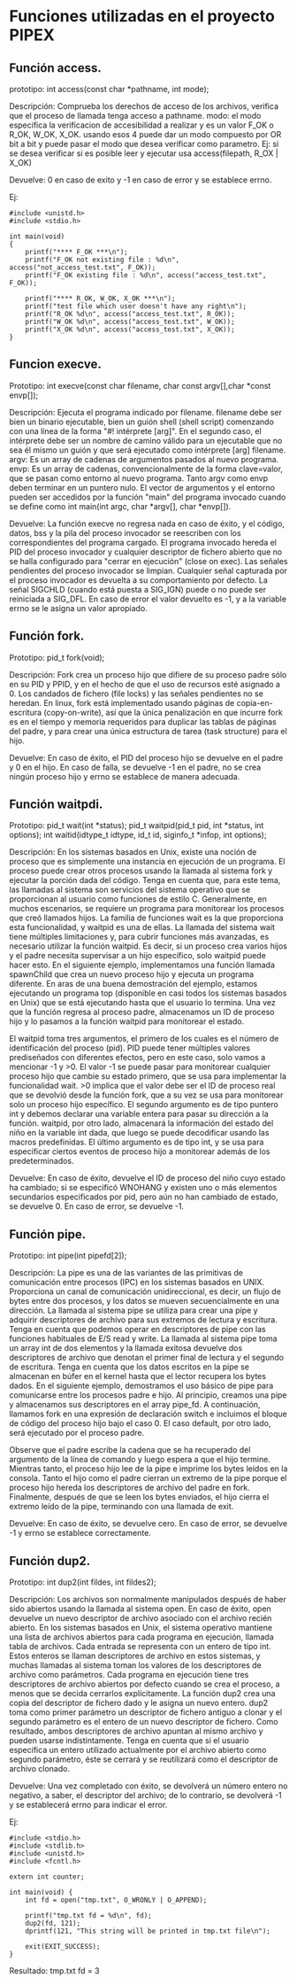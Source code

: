 # Funciones utilizadas en el proyecto PIPEX


## Función access.

prototipo: int access(const char *pathname, int mode);

Descripción: Comprueba los derechos de acceso de los archivos, verifica que el proceso de llamada tenga acceso a pathname.
modo: el modo especifica la verificacion de accesibilidad a realizar y es un valor F_OK o R_OK, W_OK, X_OK.
usando esos 4 puede dar un modo compuesto por OR bit a bit y puede pasar el modo que desea verificar como parametro.
Ej: si se desea verificar si es posible leer y ejecutar usa access(filepath, R_OX | X_OK)

Devuelve: 0 en caso de exito y -1 en caso de error y se establece errno.

Ej:
~~~
#include <unistd.h>
#include <stdio.h>

int	main(void)
{
    printf("**** F_OK ***\n");
    printf("F_OK not existing file : %d\n", access("not_access_test.txt", F_OK));
    printf("F_OK existing file : %d\n", access("access_test.txt", F_OK));

    printf("**** R_OK, W_OK, X_OK ***\n");
    printf("test file which user doesn't have any right\n");
    printf("R_OK %d\n", access("access_test.txt", R_OK));
    printf("W_OK %d\n", access("access_test.txt", W_OK));
    printf("X_OK %d\n", access("access_test.txt", X_OK));
}
~~~

## Funcion execve.

Prototipo: int execve(const char filename, char const argv[],char *const envp[]);

Descripción: Ejecuta  el  programa  indicado por filename.  filename debe ser bien un binario ejecutable, bien un guión shell (shell script) comenzando con una línea de  la  forma  "#! intérprete  [arg]".  En el segundo caso, el intérprete debe ser un nombre de camino válido para un ejecutable que no sea él mismo un guión y que será ejecutado como intérprete [arg] filename.
argv: Es un array de cadenas de argumentos pasados al nuevo programa.  
envp: Es un array de cadenas, convencionalmente de la forma clave=valor, que se pasan  como  entorno  al  nuevo programa. 
Tanto argv como envp deben terminar en un puntero nulo. El vector de argumentos y el entorno pueden ser accedidos por la función "main" del programa  invocado  cuando  se define como int main(int argc, char *argv[], char *envp[]).

Devuelve: La función execve no  regresa nada  en  caso  de  éxito,  y el código, datos, bss y la pila del proceso invocador se reescriben  con  los  correspondientes  del  programa  cargado.  El  programa invocado hereda el PID del proceso invocador y cualquier descriptor de fichero abierto que no se halla configurado para "cerrar en ejecución" (close on exec). Las señales pendientes del  proceso  invocador  se limpian. Cualquier señal capturada por el proceso invocador es devuelta a su comportamiento por defecto.  La señal SIGCHLD (cuando está puesta a SIG_IGN) puede o no puede ser reiniciada a SIG_DFL.
En caso de error el valor devuelto es -1, y a la variable errno se le asigna un valor apropiado.


## Función fork.

Prototipo: pid_t fork(void);

Descripción: Fork  crea  un proceso hijo que difiere de su proceso padre sólo en su PID y PPID, y en el hecho de que el uso de recursos esté asignado a 0.  Los candados de fichero (file locks) y las señales pendientes no se heredan.
En linux, fork está implementado usando páginas de copia-en-escritura (copy-on-write), así que la única penalización en que incurre fork es en el tiempo y  memoria  requeridos  para duplicar las tablas de páginas del padre, y para crear una única estructura de tarea (task structure) para el hijo.

Devuelve: En caso de éxito, el PID del proceso hijo se devuelve en el padre y 0 en el hijo. En caso de falla, se devuelve -1 en el padre, no se crea ningún proceso hijo y errno se establece de manera adecuada.

## Función waitpdi.

Prototipo: 	pid_t wait(int *status); 
		pid_t waitpid(pid_t pid, int *status, int options); 
		int waitid(idtype_t idtype, id_t id, siginfo_t *infop, int options);

Descripción: En los sistemas basados en Unix, existe una noción de proceso que es simplemente una instancia en ejecución de un programa. El proceso puede crear otros procesos usando la llamada al sistema fork y ejecutar la porción dada del código. Tenga en cuenta que, para este tema, las llamadas al sistema son servicios del sistema operativo que se proporcionan al usuario como funciones de estilo C. Generalmente, en muchos escenarios, se requiere un programa para monitorear los procesos que creó llamados hijos. La familia de funciones wait es la que proporciona esta funcionalidad, y waitpid es una de ellas.
La llamada del sistema wait tiene múltiples limitaciones y, para cubrir funciones más avanzadas, es necesario utilizar la función waitpid. Es decir, si un proceso crea varios hijos y el padre necesita supervisar a un hijo específico, solo waitpid puede hacer esto. En el siguiente ejemplo, implementamos una función llamada spawnChild que crea un nuevo proceso hijo y ejecuta un programa diferente. En aras de una buena demostración del ejemplo, estamos ejecutando un programa top (disponible en casi todos los sistemas basados ​​en Unix) que se está ejecutando hasta que el usuario lo termina. Una vez que la función regresa al proceso padre, almacenamos un ID de proceso hijo y lo pasamos a la función waitpid para monitorear el estado.

El waitpid toma tres argumentos, el primero de los cuales es el número de identificación del proceso (pid). PID puede tener múltiples valores prediseñados con diferentes efectos, pero en este caso, solo vamos a mencionar -1 y >0. El valor -1 se puede pasar para monitorear cualquier proceso hijo que cambie su estado primero, que se usa para implementar la funcionalidad wait. >0 implica que el valor debe ser el ID de proceso real que se devolvió desde la función fork, que a su vez se usa para monitorear solo un proceso hijo específico. El segundo argumento es de tipo puntero int y debemos declarar una variable entera para pasar su dirección a la función. waitpid, por otro lado, almacenará la información del estado del niño en la variable int dada, que luego se puede decodificar usando las macros predefinidas. El último argumento es de tipo int, y se usa para especificar ciertos eventos de proceso hijo a monitorear además de los predeterminados.

Devuelve: En caso de éxito, devuelve el ID de proceso del niño cuyo estado ha cambiado; si se especificó WNOHANG y existen uno o más elementos secundarios especificados por pid, pero aún no han cambiado de estado, se devuelve 0. En caso de error, se devuelve -1.

## Función pipe.

Prototipo: int pipe(int pipefd[2]);

Descripción: La pipe es una de las variantes de las primitivas de comunicación entre procesos (IPC) en los sistemas basados en UNIX. Proporciona un canal de comunicación unidireccional, es decir, un flujo de bytes entre dos procesos, y los datos se mueven secuencialmente en una dirección. La llamada al sistema pipe se utiliza para crear una pipe y adquirir descriptores de archivo para sus extremos de lectura y escritura. Tenga en cuenta que podemos operar en descriptores de pipe con las funciones habituales de E/S read y write. La llamada al sistema pipe toma un array int de dos elementos y la llamada exitosa devuelve dos descriptores de archivo que denotan el primer final de lectura y el segundo de escritura. Tenga en cuenta que los datos escritos en la pipe se almacenan en búfer en el kernel hasta que el lector recupera los bytes dados.
En el siguiente ejemplo, demostramos el uso básico de pipe para comunicarse entre los procesos padre e hijo. Al principio, creamos una pipe y almacenamos sus descriptores en el array pipe_fd. A continuación, llamamos fork en una expresión de declaración switch e incluimos el bloque de código del proceso hijo bajo el caso 0. El caso default, por otro lado, será ejecutado por el proceso padre.

Observe que el padre escribe la cadena que se ha recuperado del argumento de la línea de comando y luego espera a que el hijo termine. Mientras tanto, el proceso hijo lee de la pipe e imprime los bytes leídos en la consola. Tanto el hijo como el padre cierran un extremo de la pipe porque el proceso hijo hereda los descriptores de archivo del padre en fork. Finalmente, después de que se leen los bytes enviados, el hijo cierra el extremo leído de la pipe, terminando con una llamada de exit.

Devuelve: En caso de éxito, se devuelve cero. En caso de error, se devuelve -1 y errno se establece correctamente.


## Función dup2.

Prototipo: int dup2(int fildes, int fildes2);

Descripción: Los archivos son normalmente manipulados después de haber sido abiertos usando la llamada al sistema open. En caso de éxito, open devuelve un nuevo descriptor de archivo asociado con el archivo recién abierto. En los sistemas basados en Unix, el sistema operativo mantiene una lista de archivos abiertos para cada programa en ejecución, llamada tabla de archivos. Cada entrada se representa con un entero de tipo int. Estos enteros se llaman descriptores de archivo en estos sistemas, y muchas llamadas al sistema toman los valores de los descriptores de archivo como parámetros.
Cada programa en ejecución tiene tres descriptores de archivo abiertos por defecto cuando se crea el proceso, a menos que se decida cerrarlos explícitamente. La función dup2 crea una copia del descriptor de fichero dado y le asigna un nuevo entero. dup2 toma como primer parámetro un descriptor de fichero antiguo a clonar y el segundo parámetro es el entero de un nuevo descriptor de fichero. Como resultado, ambos descriptores de archivo apuntan al mismo archivo y pueden usarse indistintamente. Tenga en cuenta que si el usuario especifica un entero utilizado actualmente por el archivo abierto como segundo parámetro, éste se cerrará y se reutilizará como el descriptor de archivo clonado.

Devuelve: Una vez completado con éxito, se devolverá un número entero no negativo, a saber, el descriptor del archivo; de lo contrario, se devolverá -1 y se establecerá errno para indicar el error.

Ej:
~~~
#include <stdio.h>
#include <stdlib.h>
#include <unistd.h>
#include <fcntl.h>

extern int counter;

int main(void) {
    int fd = open("tmp.txt", O_WRONLY | O_APPEND);

    printf("tmp.txt fd = %d\n", fd);
    dup2(fd, 121);
    dprintf(121, "This string will be printed in tmp.txt file\n");

    exit(EXIT_SUCCESS);
}
~~~
Resultado: tmp.txt fd = 3

